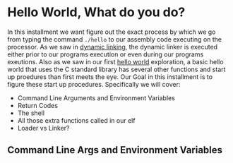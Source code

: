 # Hello World, What do you do?

In this installment we want figure out the exact process by which we go from typing the command `./hello` to our assembly code executing on the processor. As we saw in [dynamic linking](../Dynamic_Linking/), the dynamic linker is executed either prior to our programs execution or even during our programs exeutions. Also as we saw in our first [hello world](../Hello_World/) exploration, a basic hello world that uses the C standard library has several other functions and start up proedures than first meets the eye. Our Goal in this installment is to figure these start up procedures. Specifically we will cover:

* Command Line Arguments and Environment Variables
* Return Codes
* The shell
* All those extra functions called in our elf
* Loader vs Linker?


## Command Line Args and Environment Variables

